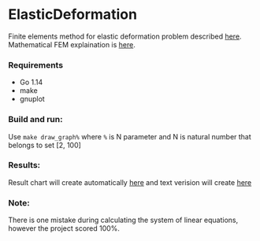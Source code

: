 # ElasticDeformation

Finite elements method for elastic deformation problem described [here](zadanie_obliczeniowe.pdf). <br>
Mathematical FEM explaination is [here](MES.pdf).

### Requirements
* Go 1.14 
* make
* gnuplot

### Build and run:
Use ```make draw_graph%``` where `%` is N parameter and N is natural number that belongs to set [2, 100]

### Results:
Result chart will create automatically [here](elasticDeformation.png) and text verision will create [here](result.txt)

### Note:
There is one mistake during calculating the system of linear equations, however the project scored 100%.
